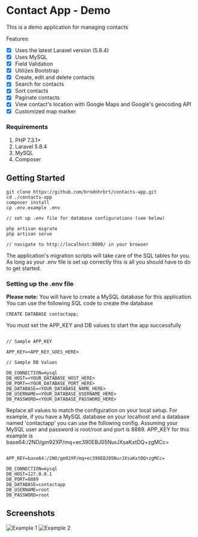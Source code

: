 # Contact App - Demo

This is a demo application for managing contacts

Features:

- [x] Uses the latest Laravel version (5.8.4)
- [x] Uses MySQL 
- [x] Field Validation
- [x] Utilizes Bootstrap
- [x] Create, edit and delete contacts
- [x] Search for contacts
- [x] Sort contacts
- [x] Paginate contacts
- [x] View contact's location with Google Maps and Google's geocoding API
- [x] Customized map marker

### Requirements

1. PHP 7.3.1+
2. Laravel 5.8.4
3. MySQL
4. Composer

## Getting Started

```
git clone https://github.com/brndnhrbrt/contacts-app.git
cd ./contacts-app
composer install
cp .env.example .env

// set up .env file for database configurations (see below)

php artisan migrate
php artisan serve

// navigate to http://localhost:8000/ in your browser

```

The application's migration scripts will take care of the SQL tables for you. As long as your .env file is set up correctly this is all you should have to do to get started.

### Setting up the .env file

**Please note:** You will have to create a MySQL database for this application. You can use the following SQL code to create the database

```
CREATE DATABASE contactapp;
```

You must set the APP_KEY and DB values to start the app successfully  

```

// Sample APP_KEY

APP_KEY=<APP_KEY_GOES_HERE>

// Sample DB Values

DB_CONNECTION=mysql
DB_HOST=<YOUR_DATABASE_HOST_HERE>
DB_PORT=<YOUR_DATABASE_PORT_HERE>
DB_DATABASE=<YOUR_DATABASE_NAME_HERE>
DB_USERNAME=<YOUR_DATABASE_USERNAME_HERE>
DB_PASSWORD=<YOUR_DATABASE_PASSWORD_HERE>

```

Replace all values to match the configuration on your local setup. For example, if you have a MySQL database on your localhost and a database named 'contactapp' you can use the following config. Assuming your MySQL user and password is root/root and port is 8889. APP_KEY for this example is base64:/2NO/gm92XP/mq+ec390EBJ05NurJXsaKxtDQ+zgMCc=

```

APP_KEY=base64:/2NO/gm92XP/mq+ec390EBJ05NurJXsaKxtDQ+zgMCc=

DB_CONNECTION=mysql
DB_HOST=127.0.0.1
DB_PORT=8889
DB_DATABASE=contactapp
DB_USERNAME=root
DB_PASSWORD=root

```

## Screenshots

![Example 1](https://brndnhrbrt.github.io/img/contacts-3.png)
![Example 2](https://brndnhrbrt.github.io/img/contacts-2.png)